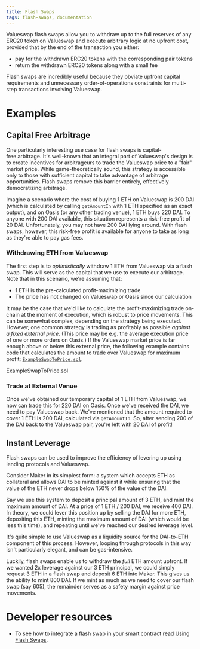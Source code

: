 ```yaml
---
title: Flash Swaps
tags: flash-swaps, documentation
---
```


Valueswap flash swaps allow you to withdraw up to the full reserves of any ERC20 token on Valueswap and execute arbitrary logic at no upfront cost, provided that by the end of the transaction you either:

- pay for the withdrawn ERC20 tokens with the corresponding pair tokens
- return the withdrawn ERC20 tokens along with a small fee

Flash swaps are incredibly useful because they obviate upfront capital requirements and unnecessary order-of-operations constraints for multi-step transactions involving Valueswap.

# Examples

## Capital Free Arbitrage

One particularly interesting use case for flash swaps is capital-free arbitrage. It's well-known that an integral part of Valueswap's design is to create incentives for arbitrageurs to trade the Valueswap price to a "fair" market price. While game-theoretically sound, this strategy is accessible only to those with sufficient capital to take advantage of arbitrage opportunities. Flash swaps remove this barrier entirely, effectively democratizing arbitrage.

Imagine a scenario where the cost of buying 1 ETH on Valueswap is 200 DAI (which is calculated by calling `getAmountIn` with 1 ETH specified as an exact output), and on Oasis (or any other trading venue), 1 ETH buys 220 DAI. To anyone with 200 DAI available, this situation represents a risk-free profit of 20 DAI. Unfortunately, you may not have 200 DAI lying around. With flash swaps, however, this risk-free profit is available for anyone to take as long as they're able to pay gas fees.

### Withdrawing ETH from Valueswap

The first step is to _optimistically_ withdraw 1 ETH from Valueswap via a flash swap. This will serve as the capital that we use to execute our arbitrage. Note that in this scenario, we're assuming that:

- 1 ETH is the pre-calculated profit-maximizing trade
- The price has not changed on Valueswap or Oasis since our calculation

It may be the case that we'd like to calculate the profit-maximizing trade on-chain at the moment of execution, which is robust to price movements. This can be somewhat complex, depending on the strategy being executed. However, one common strategy is trading as profitably as possible _against a fixed external price_. (This price may be e.g. the average execution price of one or more orders on Oasis.) If the Valueswap market price is far enough above or below this external price, the following example contains code that calculates the amount to trade over Valueswap for maximum profit: [`ExampleSwapToPrice.sol`](https://github.com/valuenetworklive2021/valueswap-v2-periphery/blob/master/contracts/examples/ExampleSwapToPrice.sol).

<Github href="https://github.com/valuenetworklive2021/valueswap-v2-periphery/blob/master/contracts/examples/ExampleSwapToPrice.sol">ExampleSwapToPrice.sol</Github>

### Trade at External Venue

Once we've obtained our temporary capital of 1 ETH from Valueswap, we now can trade this for 220 DAI on Oasis. Once we've received the DAI, we need to pay Valueswap back. We've mentioned that the amount required to cover 1 ETH is 200 DAI, calculated via `getAmountIn`. So, after sending 200 of the DAI back to the Valueswap pair, you're left with 20 DAI of profit!

## Instant Leverage

Flash swaps can be used to improve the efficiency of levering up using lending protocols and Valueswap.

Consider Maker in its simplest form: a system which accepts ETH as collateral and allows DAI to be minted against it while ensuring that the value of the ETH never drops below 150% of the value of the DAI.

Say we use this system to deposit a principal amount of 3 ETH, and mint the maximum amount of DAI. At a price of 1 ETH / 200 DAI, we receive 400 DAI. In theory, we could lever this position up by selling the DAI for more ETH, depositing this ETH, minting the maximum amount of DAI (which would be less this time), and repeating until we've reached our desired leverage level.

It's quite simple to use Valueswap as a liquidity source for the DAI-to-ETH component of this process. However, looping through protocols in this way isn't particularly elegant, and can be gas-intensive.

Luckily, flash swaps enable us to withdraw the _full_ ETH amount upfront. If we wanted 2x leverage against our 3 ETH principal, we could simply request 3 ETH in a flash swap and deposit 6 ETH into Maker. This gives us the ability to mint 800 DAI. If we mint as much as we need to cover our flash swap (say 605), the remainder serves as a safety margin against price movements.

# Developer resources

- To see how to integrate a flash swap in your smart contract read [Using Flash Swaps](/docs/v2/smart-contract-integration/using-flash-swaps/).
